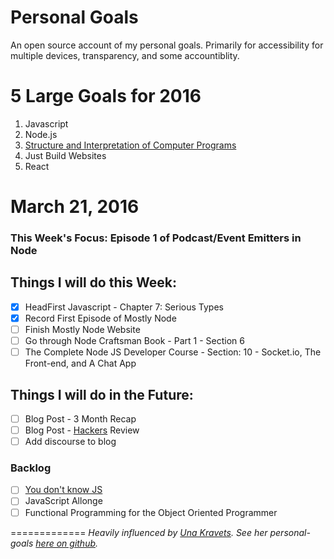 # Personal Goals

An open source account of my personal goals. Primarily for accessibility for multiple devices, transparency, and some accountiblity.

# 5 Large Goals for 2016

1. Javascript
2. Node.js
3. [Structure and Interpretation of Computer Programs](https://mitpress.mit.edu/sicp/)
4. Just Build Websites
5. React

# March 21, 2016 

### This Week's Focus: Episode 1 of Podcast/Event Emitters in Node

## Things I will do this Week:

- [x] HeadFirst Javascript - Chapter 7: Serious Types
- [x] Record First Episode of Mostly Node
- [ ] Finish Mostly Node Website 
- [ ] Go through Node Craftsman Book - Part 1 - Section 6
- [ ] The Complete Node JS Developer Course - Section: 10 - Socket.io, The Front-end, and A Chat App

## Things I will do in the Future: 

- [ ] Blog Post - 3 Month Recap
- [ ] Blog Post -
[Hackers](http://www.amazon.com/Hackers-Computer-Revolution-Anniversary-Edition/dp/1449388396) Review
- [ ] Add discourse to blog

### Backlog

- [ ] [You don't know JS](https://github.com/getify/You-Dont-Know-JS)
- [ ] JavaScript Allonge 
- [ ] Functional Programming for the Object Oriented Programmer

=============
*Heavily influenced by [Una Kravets](http://unakravets.com/). See her personal-goals [here on github](https://github.com/una/personal-goals).*
